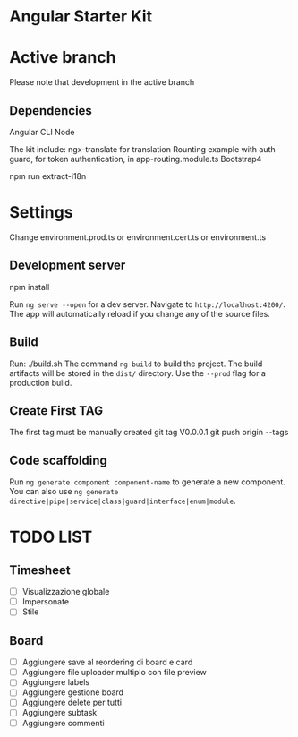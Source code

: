 # Angular Starter Kit

# Active branch
Please note that development in the active branch

## Dependencies
Angular CLI
Node

The kit include:
ngx-translate for translation
Rounting example with auth guard, for token authentication, in app-routing.module.ts
Bootstrap4

npm run extract-i18n

# Settings
Change environment.prod.ts or environment.cert.ts or environment.ts

## Development server

npm install

Run `ng serve --open` for a dev server. Navigate to `http://localhost:4200/`. The app will automatically reload if you change any of the source files.

## Build

Run: ./build.sh
The command `ng build` to build the project. The build artifacts will be stored in the `dist/` directory. Use the `--prod` flag for a production build.

## Create First TAG
The first tag must be manually created
git tag V0.0.0.1
git push origin --tags

## Code scaffolding

Run `ng generate component component-name` to generate a new component. You can also use `ng generate directive|pipe|service|class|guard|interface|enum|module`.


# TODO LIST

## Timesheet
- [ ] Visualizzazione globale
- [ ] Impersonate
- [ ] Stile

## Board

- [ ] Aggiungere save al reordering di board e card
- [ ] Aggiungere file uploader multiplo con file preview
- [ ] Aggiungere labels
- [ ] Aggiungere gestione board
- [ ] Aggiungere delete per tutti
- [ ] Aggiungere subtask
- [ ] Aggiungere commenti